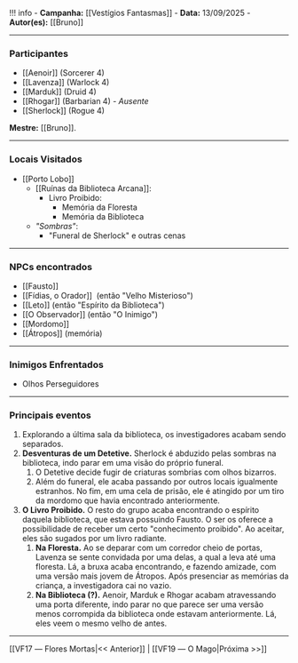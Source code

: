 !!! info
	- **Campanha:** [[Vestígios Fantasmas]]
	- **Data:** 13/09/2025
	- **Autor(es):** [[Bruno]]

---

### Participantes

- [[Aenoir]] (Sorcerer 4)
- [[Lavenza]] (Warlock 4)
- [[Marduk]] (Druid 4)
- [[Rhogar]] (Barbarian 4) *- Ausente*
- [[Sherlock]] (Rogue 4)

**Mestre:** [[Bruno]].

---  

### Locais Visitados

- [[Porto Lobo]]
	- [[Ruínas da Biblioteca Arcana]]:
		- Livro Proibido:
			- Memória da Floresta
			- Memória da Biblioteca
	- *"Sombras"*:
		- "Funeral de Sherlock" e outras cenas

---

### NPCs encontrados

- [[Fausto]]
- [[Fídias, o Orador]]  (então "Velho Misterioso")
- [[Leto]] (então "Espírito da Biblioteca")
- [[O Observador]] (então "O Inimigo")
- [[Mordomo]]
- [[Átropos]] (memória)

---

### Inimigos Enfrentados

- Olhos Perseguidores

---

### Principais eventos

1. Explorando a última sala da biblioteca, os investigadores acabam sendo separados.
2. **Desventuras de um Detetive.** Sherlock é abduzido pelas sombras na biblioteca, indo parar em uma visão do próprio funeral.
	1. O Detetive decide fugir de criaturas sombrias com olhos bizarros.
	2. Além do funeral, ele acaba passando por outros locais igualmente estranhos. No fim, em uma cela de prisão, ele é atingido por um tiro da mordomo que havia encontrado anteriormente.
3. **O Livro Proibido.** O resto do grupo acaba encontrando o espírito daquela biblioteca, que estava possuindo Fausto. O ser os oferece a possibilidade de receber um certo "conhecimento proibido". Ao aceitar, eles são sugados por um livro radiante.
	1. **Na Floresta.** Ao se deparar com um corredor cheio de portas, Lavenza se sente convidada por uma delas, a qual a leva até uma floresta. Lá, a bruxa acaba encontrando, e fazendo amizade, com uma versão mais jovem de Átropos. Após presenciar as memórias da criança, a investigadora cai no vazio.
	2. **Na Biblioteca (?).** Aenoir, Marduk e Rhogar acabam atravessando uma porta diferente, indo parar no que parece ser uma versão menos corrompida da biblioteca onde estavam anteriormente. Lá, eles veem o mesmo velho de antes.

---

[[VF17 ― Flores Mortas|<< Anterior]] | [[VF19 ― O Mago|Próxima >>]]